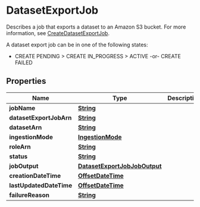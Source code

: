 

# DatasetExportJob

<p>Describes a job that exports a dataset to an Amazon S3 bucket. For more information, see <a href=\"https://docs.aws.amazon.com/personalize/latest/dg/API_CreateDatasetExportJob.html\">CreateDatasetExportJob</a>.</p> <p>A dataset export job can be in one of the following states:</p> <ul> <li> <p>CREATE PENDING &gt; CREATE IN_PROGRESS &gt; ACTIVE -or- CREATE FAILED</p> </li> </ul>

## Properties

| Name | Type | Description | Notes |
|------------ | ------------- | ------------- | -------------|
|**jobName** | [**String**](String.md) |  |  [optional] |
|**datasetExportJobArn** | [**String**](String.md) |  |  [optional] |
|**datasetArn** | [**String**](String.md) |  |  [optional] |
|**ingestionMode** | [**IngestionMode**](IngestionMode.md) |  |  [optional] |
|**roleArn** | [**String**](String.md) |  |  [optional] |
|**status** | [**String**](String.md) |  |  [optional] |
|**jobOutput** | [**DatasetExportJobJobOutput**](DatasetExportJobJobOutput.md) |  |  [optional] |
|**creationDateTime** | [**OffsetDateTime**](OffsetDateTime.md) |  |  [optional] |
|**lastUpdatedDateTime** | [**OffsetDateTime**](OffsetDateTime.md) |  |  [optional] |
|**failureReason** | [**String**](String.md) |  |  [optional] |



